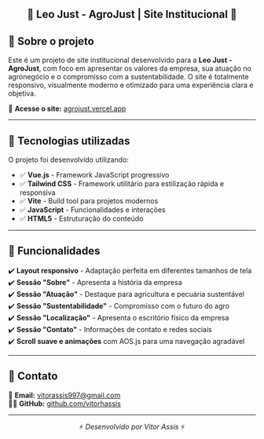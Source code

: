 <h2 align="center">🌿 Leo Just - AgroJust | Site Institucional 🌿</h2>

## 📌 Sobre o projeto

Este é um projeto de site institucional desenvolvido para a **Leo Just - AgroJust**, com foco em apresentar os valores da empresa, sua atuação no agronegócio e o compromisso com a sustentabilidade. O site é totalmente responsivo, visualmente moderno e otimizado para uma experiência clara e objetiva.  

🔗 **Acesse o site:** [agrojust.vercel.app](https://site-leo-justt.vercel.app/) 

---

## 🚀 Tecnologias utilizadas

O projeto foi desenvolvido utilizando:

- ✅ **Vue.js** - Framework JavaScript progressivo  
- ✅ **Tailwind CSS** - Framework utilitário para estilização rápida e responsiva  
- ✅ **Vite** - Build tool para projetos modernos  
- ✅ **JavaScript** - Funcionalidades e interações  
- ✅ **HTML5** - Estruturação do conteúdo  

---

## 🎯 Funcionalidades

✔️ **Layout responsivo** - Adaptação perfeita em diferentes tamanhos de tela  
✔️ **Sessão "Sobre"** - Apresenta a história da empresa  
✔️ **Sessão "Atuação"** - Destaque para agricultura e pecuária sustentável  
✔️ **Sessão "Sustentabilidade"** - Compromisso com o futuro do agro  
✔️ **Sessão "Localização"** - Apresenta o escritório físico da empresa  
✔️ **Sessão "Contato"** - Informações de contato e redes sociais  
✔️ **Scroll suave e animações** com AOS.js para uma navegação agradável  

---

## 📩 Contato

📧 **Email:** [vitorassis997@gmail.com](mailto:vitorassis997@gmail.com)  
👨‍💻 **GitHub:** [github.com/vitorhassis](https://github.com/vitorhassis)

---

<p align="center">⚡ <em>Desenvolvido por Vitor Assis</em> ⚡</p>

